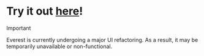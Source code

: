 # Try it out [here](https://everest-front.up.railway.app)!

> [!IMPORTANT]  
> Everest is currently undergoing a major UI refactoring. As a result, it may be temporarily unavailable or non-functional.

